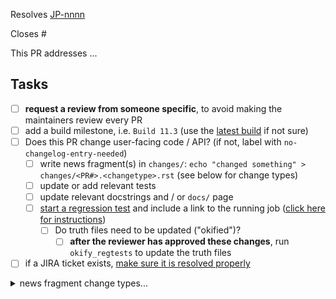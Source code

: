 <!-- If this PR closes a JIRA ticket, make sure the title starts with the JIRA issue number,
for example JP-1234: <Fix a bug> -->
Resolves [JP-nnnn](https://jira.stsci.edu/browse/JP-nnnn)

<!-- If this PR closes a GitHub issue, reference it here by its number -->
Closes #

<!-- describe the changes comprising this PR here -->
This PR addresses ...

<!-- if you can't perform these tasks due to permissions, please ask a maintainer to do them -->
## Tasks
- [ ] **request a review from someone specific**, to avoid making the maintainers review every PR
- [ ] add a build milestone, i.e. `Build 11.3` (use the [latest build](https://github.com/spacetelescope/jwst/milestones) if not sure)
- [ ] Does this PR change user-facing code / API? (if not, label with `no-changelog-entry-needed`)
  - [ ] write news fragment(s) in `changes/`: `echo "changed something" > changes/<PR#>.<changetype>.rst` (see below for change types) 
  - [ ] update or add relevant tests
  - [ ] update relevant docstrings and / or `docs/` page
  - [ ] [start a regression test](https://github.com/spacetelescope/RegressionTests/actions/workflows/jwst.yml) and include a link to the running job ([click here for instructions](https://github.com/spacetelescope/RegressionTests/blob/main/docs/running_regression_tests.md))
    - [ ] Do truth files need to be updated ("okified")?
      - [ ] **after the reviewer has approved these changes**, run `okify_regtests` to update the truth files
- [ ] if a JIRA ticket exists, [make sure it is resolved properly](https://github.com/spacetelescope/jwst/wiki/How-to-resolve-JIRA-issues)

<details><summary>news fragment change types...</summary>

    - ``changes/<PR#>.general.rst``: infrastructure or miscellaneous change
    - ``changes/<PR#>.docs.rst``
    - ``changes/<PR#>.stpipe.rst``
    - ``changes/<PR#>.datamodels.rst``
    - ``changes/<PR#>.scripts.rst``
    - ``changes/<PR#>.fits_generator.rst``
    - ``changes/<PR#>.set_telescope_pointing.rst``
    - ``changes/<PR#>.pipeline.rst``

    ## stage 1
    - ``changes/<PR#>.group_scale.rst``
    - ``changes/<PR#>.dq_init.rst``
    - ``changes/<PR#>.emicorr.rst``
    - ``changes/<PR#>.saturation.rst``
    - ``changes/<PR#>.ipc.rst``
    - ``changes/<PR#>.firstframe.rst``
    - ``changes/<PR#>.lastframe.rst``
    - ``changes/<PR#>.reset.rst``
    - ``changes/<PR#>.superbias.rst``
    - ``changes/<PR#>.refpix.rst``
    - ``changes/<PR#>.linearity.rst``
    - ``changes/<PR#>.rscd.rst``
    - ``changes/<PR#>.persistence.rst``
    - ``changes/<PR#>.dark_current.rst``
    - ``changes/<PR#>.charge_migration.rst``
    - ``changes/<PR#>.jump.rst``
    - ``changes/<PR#>.clean_flicker_noise.rst``
    - ``changes/<PR#>.ramp_fitting.rst``
    - ``changes/<PR#>.gain_scale.rst``

    ## stage 2
    - ``changes/<PR#>.assign_wcs.rst``
    - ``changes/<PR#>.badpix_selfcal.rst``
    - ``changes/<PR#>.msaflagopen.rst``
    - ``changes/<PR#>.nsclean.rst``
    - ``changes/<PR#>.imprint.rst``
    - ``changes/<PR#>.background.rst``
    - ``changes/<PR#>.extract_2d.rst``
    - ``changes/<PR#>.master_background.rst``
    - ``changes/<PR#>.wavecorr.rst``
    - ``changes/<PR#>.srctype.rst``
    - ``changes/<PR#>.straylight.rst``
    - ``changes/<PR#>.wfss_contam.rst``
    - ``changes/<PR#>.flatfield.rst``
    - ``changes/<PR#>.fringe.rst``
    - ``changes/<PR#>.pathloss.rst``
    - ``changes/<PR#>.barshadow.rst``
    - ``changes/<PR#>.photom.rst``
    - ``changes/<PR#>.pixel_replace.rst``
    - ``changes/<PR#>.resample_spec.rst``
    - ``changes/<PR#>.residual_fringe.rst``
    - ``changes/<PR#>.cube_build.rst``
    - ``changes/<PR#>.extract_1d.rst``
    - ``changes/<PR#>.resample.rst``

    ## stage 3
    - ``changes/<PR#>.assign_mtwcs.rst``
    - ``changes/<PR#>.mrs_imatch.rst``
    - ``changes/<PR#>.tweakreg.rst``
    - ``changes/<PR#>.skymatch.rst``
    - ``changes/<PR#>.exp_to_source.rst``
    - ``changes/<PR#>.outlier_detection.rst``
    - ``changes/<PR#>.tso_photometry.rst``
    - ``changes/<PR#>.stack_refs.rst``
    - ``changes/<PR#>.align_refs.rst``
    - ``changes/<PR#>.klip.rst``
    - ``changes/<PR#>.spectral_leak.rst``
    - ``changes/<PR#>.source_catalog.rst``
    - ``changes/<PR#>.combine_1d.rst``
    - ``changes/<PR#>.ami.rst``

    ## other
    - ``changes/<PR#>.wfs_combine.rst``
    - ``changes/<PR#>.white_light.rst``
    - ``changes/<PR#>.cube_skymatch.rst``
    - ``changes/<PR#>.engdb_tools.rst``
    - ``changes/<PR#>.guider_cds.rst``
</details>
